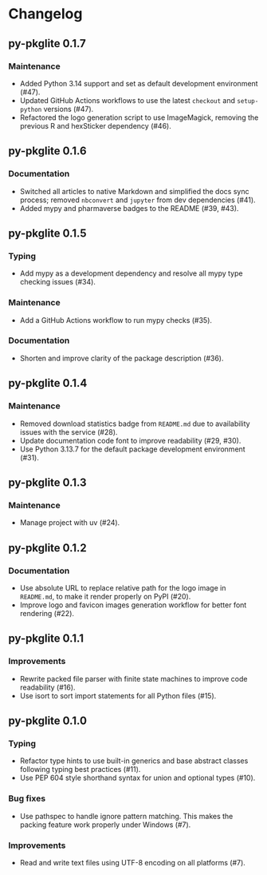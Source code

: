 # Changelog

## py-pkglite 0.1.7

### Maintenance

- Added Python 3.14 support and set as default development environment (#47).
- Updated GitHub Actions workflows to use the latest `checkout` and
  `setup-python` versions (#47).
- Refactored the logo generation script to use ImageMagick, removing the
  previous R and hexSticker dependency (#46).

## py-pkglite 0.1.6

### Documentation

- Switched all articles to native Markdown and simplified the docs sync process;
  removed `nbconvert` and `jupyter` from dev dependencies (#41).
- Added mypy and pharmaverse badges to the README (#39, #43).

## py-pkglite 0.1.5

### Typing

- Add mypy as a development dependency and resolve all mypy type checking issues (#34).

### Maintenance

- Add a GitHub Actions workflow to run mypy checks (#35).

### Documentation

- Shorten and improve clarity of the package description (#36).

## py-pkglite 0.1.4

### Maintenance

- Removed download statistics badge from `README.md` due to availability issues
  with the service (#28).
- Update documentation code font to improve readability (#29, #30).
- Use Python 3.13.7 for the default package development environment (#31).

## py-pkglite 0.1.3

### Maintenance

- Manage project with uv (#24).

## py-pkglite 0.1.2

### Documentation

- Use absolute URL to replace relative path for the logo image in `README.md`,
  to make it render properly on PyPI (#20).
- Improve logo and favicon images generation workflow for better font rendering (#22).

## py-pkglite 0.1.1

### Improvements

- Rewrite packed file parser with finite state machines to improve code readability (#16).
- Use isort to sort import statements for all Python files (#15).

## py-pkglite 0.1.0

### Typing

- Refactor type hints to use built-in generics and base abstract classes
  following typing best practices (#11).
- Use PEP 604 style shorthand syntax for union and optional types (#10).

### Bug fixes

- Use pathspec to handle ignore pattern matching. This makes the packing
  feature work properly under Windows (#7).

### Improvements

- Read and write text files using UTF-8 encoding on all platforms (#7).
